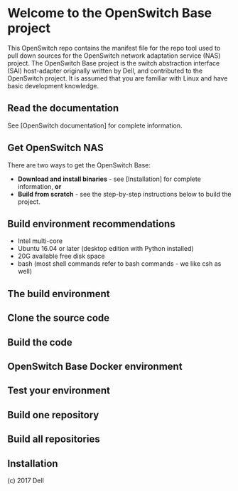 # Welcome to the OpenSwitch Base project
This OpenSwitch repo contains the manifest file for the repo tool used to pull down sources for the OpenSwitch network adaptation service (NAS) project. The OpenSwitch Base project is the switch abstraction interface (SAI) host-adapter originally written by Dell, and contributed to the OpenSwitch project. It is assumed that you are familiar with Linux and have basic development knowledge.

## Read the documentation
See [OpenSwitch documentation] for complete information.

## Get OpenSwitch NAS
There are two ways to get the OpenSwitch Base:
- **Download and install binaries** - see [Installation] for complete information, **or**
- **Build from scratch** - see the step-by-step instructions below to build the project.

## Build environment recommendations
- Intel multi-core
- Ubuntu 16.04 or later (desktop edition with Python installed)
- 20G available free disk space
- bash (most shell commands refer to bash commands - we like csh as well)

## The build environment

## Clone the source code

## Build the code

## OpenSwitch Base Docker environment

## Test your environment

## Build one repository

## Build all repositories

## Installation


(c) 2017 Dell
